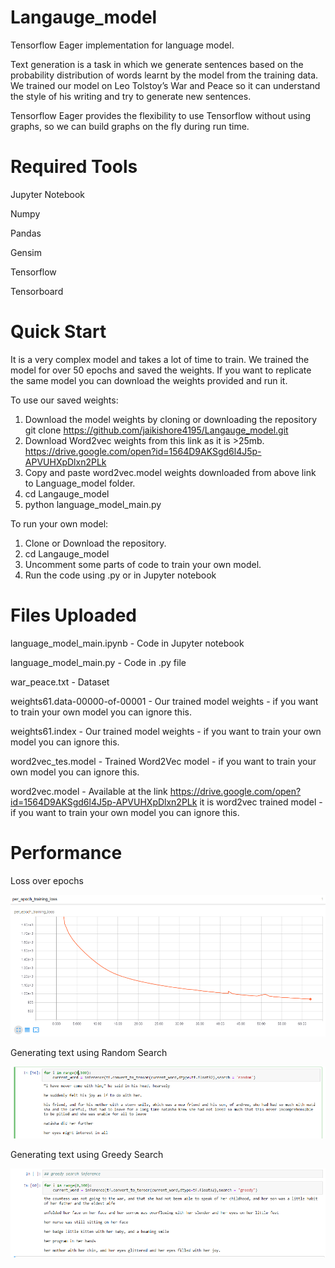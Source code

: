 # Langauge_model
Tensorflow Eager implementation for language model.

Text generation is a task in which we generate sentences based on the probability distribution of words learnt by the model from the training data. We trained our model on Leo Tolstoy’s War and Peace so it can understand the style of his writing and try to generate new sentences.

Tensorflow Eager provides the flexibility to use Tensorflow without using graphs, so we can build graphs on the fly during run time. 

# Required Tools

Jupyter Notebook

Numpy

Pandas

Gensim

Tensorflow

Tensorboard

# Quick Start

It is a very complex model and takes a lot of time to train. We trained the model for over 50 epochs and saved the weights. If you want to replicate the same model you can download the weights provided and run it.

To use our saved weights:

1. Download the model weights by cloning or downloading the repository
   git clone https://github.com/jaikishore4195/Langauge_model.git
2. Download Word2vec weights from this link as it is >25mb. https://drive.google.com/open?id=1564D9AKSgd6l4J5p-APVUHXpDlxn2PLk
3. Copy and paste word2vec.model weights downloaded from above link to Language_model folder.
4. cd Langauge_model
5. python language_model_main.py

To run your own model:

1. Clone or Download the repository.
2. cd Langauge_model
3. Uncomment some parts of code to train your own model.
4. Run the code using .py or in Jupyter notebook

# Files Uploaded

language_model_main.ipynb - Code in Jupyter notebook

language_model_main.py - Code in .py file

war_peace.txt - Dataset

weights61.data-00000-of-00001 - Our trained model weights - if you want to train your own model you can ignore this.

weights61.index - Our trained model weights - if you want to train your own model you can ignore this.

word2vec_tes.model - Trained Word2Vec model - if you want to train your own model you can ignore this.

word2vec.model - Available at the link https://drive.google.com/open?id=1564D9AKSgd6l4J5p-APVUHXpDlxn2PLk it is word2vec trained model - if you want to train your own model you can ignore this.


# Performance

Loss over epochs

![](Images/Loss.png)

Generating text using Random Search

![](Images/predicted_text.png)

Generating text using Greedy Search

![](Images/predicted_text2.png)


